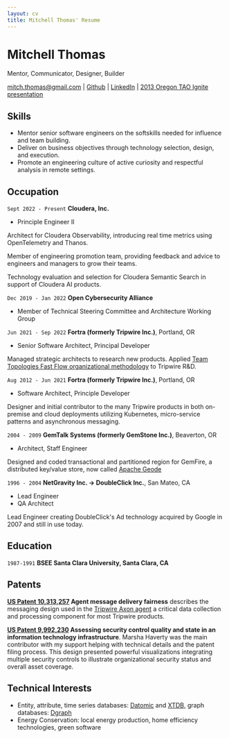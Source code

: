```yaml
---
layout: cv
title: Mitchell Thomas' Resume
---
```

# Mitchell Thomas
Mentor, Communicator, Designer, Builder

<div id="webaddress">
<a href="mailto:mitch.thomas@gmail.com">mitch.thomas@gmail.com</a>
| <a href="http://github.com/MitchellJThomas">Github</a> | <a href="https://www.linkedin.com/in/mitch-thomas-7b7644/">LinkedIn</a> | <a href="https://www.youtube.com/watch?v=G2c5VY_IIU4">2013 Oregon TAO Ignite presentation</a>
</div>

## Skills
 -  Mentor senior software engineers on the softskills needed for influence and team building.
 -  Deliver on business objectives through technology selection, design, and execution.
 -  Promote an engineering culture of active curiosity and respectful analysis in remote settings.

## Occupation
`Sept 2022 - Present`
__Cloudera, Inc.__

  - Principle Engineer II
  
Architect for Cloudera Observability, introducing real time metrics using OpenTelemetry and Thanos.

Member of engineering promotion team, providing feedback and advice to engineers and managers to grow their teams.

Technology evaluation and selection for Cloudera Semantic Search in support of Cloudera AI products.

`Dec 2019 - Jan 2022`
__Open Cybersecurity Alliance__

 - Member of Technical Steering Committee and Architecture Working
   Group

`Jun 2021 - Sep 2022`
__Fortra (formerly Tripwire Inc.)__, Portland, OR

 - Senior Software Architect, Principal Developer

Managed strategic architects to research new products.  Applied <a
href="https://teamtopologies.com/">Team Topologies Fast Flow
organizational methodology</a> to Tripwire R&D.

`Aug 2012 - Jun 2021`
__Fortra (formerly Tripwire Inc.)__, Portland, OR

 - Software Architect, Principle Developer

Designer and initial contributor to the many Tripwire products in both
on-premise and cloud deployments utilizing Kubernetes, micro-service
patterns and asynchronous messaging.


`2004 - 2009`
__GemTalk Systems (formerly GemStone Inc.)__, Beaverton, OR

 - Architect, Staff Engineer

Designed and coded transactional and partitioned region for GemFire, a distributed key/value store, now called <a href="https://geode.apache.org/">Apache Geode</a>

`1996 - 2004`
__NetGravity Inc. -> DoubleClick Inc.__, San Mateo, CA

 - Lead Engineer
 - QA Architect

Lead Engineer creating DoubleClick's Ad technology acquired by Google in 2007 and still in use today.

## Education

`1987-1991`
__BSEE Santa Clara University, Santa Clara, CA__


## Patents

__<a href="https://patents.google.com/patent/US10313257B1/en?oq=10%2c313%2c257">US Patent 10,313,257</a> Agent message delivery fairness__ describes the messaging design used in the [Tripwire Axon agent](https://www.tripwire.com/products/tripwire-enterprise/tripwire-axon-one-platform-for-endpoint-intelligence-register) a critical data collection and processing component for most Tripwire products.

__<a href="https://patents.google.com/patent/US9992230B1/en?oq=9%2c992%2c230">US Patent 9,992,230</a> Assessing security control quality and state in an information technology infrastructure__. Marsha Haverty was the main contributor with my support helping with technical details and the patent filing process. This design presented powerful visualizations integrating multiple security controls to illustrate organizational security status and overall asset coverage.


## Technical Interests

- Entity, attribute, time series databases: <a
  href="https://www.datomic.com/">Datomic</a> and <a
  href="https://opencrux.com/">XTDB</a>, graph databases: <a href="https://github.com/dgraph-io/dgraph">Dgraph</a>
- Energy Conservation: local energy production, home efficiency technologies, green software


<!-- ### Footer

Last updated: Jan 2025 -->
